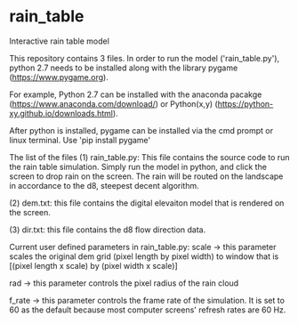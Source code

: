 # rain_table
Interactive rain table model

This repository contains 3 files. In order to run the model ('rain_table.py'), python 2.7 needs to be installed along with the library pygame (https://www.pygame.org).

For example, Python 2.7 can be installed with the anaconda pacakge (https://www.anaconda.com/download/) or Python(x,y) (https://python-xy.github.io/downloads.html). 

After python is installed, pygame can be installed via the cmd prompt or linux terminal. Use 'pip install pygame'

The list of the files
(1) rain_table.py: This file contains the source code to run the rain table simulation. Simply run the model in python, and click the screen to drop rain on the screen. The rain will be routed on the landscape in accordance to the d8, steepest decent algorithm.

(2) dem.txt: this file contains the digital elevaiton model that is rendered on the screen.

(3) dir.txt: this file contains the d8 flow direction data.

Current user defined parameters in rain_table.py:
scale -> this parameter scales the original dem grid (pixel length by pixel width) to window that is [(pixel length x scale) by (pixel width x scale)]

rad -> this parameter controls the pixel radius of the rain cloud

f_rate -> this parameter controls the frame rate of the simulation. It is set to 60 as the default because most computer screens' refresh rates are 60 Hz.

